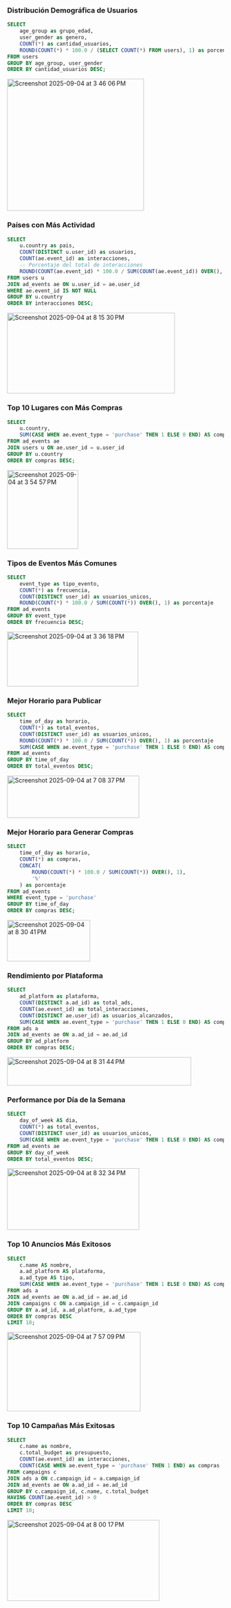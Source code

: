 ### Distribución Demográfica de Usuarios
```sql
SELECT 
    age_group as grupo_edad,
    user_gender as genero,
    COUNT(*) as cantidad_usuarios,
    ROUND(COUNT(*) * 100.0 / (SELECT COUNT(*) FROM users), 1) as porcentaje
FROM users
GROUP BY age_group, user_gender
ORDER BY cantidad_usuarios DESC;
```
<img width="318" height="306" alt="Screenshot 2025-09-04 at 3 46 06 PM" src="https://github.com/user-attachments/assets/08915ac3-a429-4716-a8cb-37b85f5a0754" />



### Países con Más Actividad
```sql
SELECT 
    u.country as pais,
    COUNT(DISTINCT u.user_id) as usuarios,
    COUNT(ae.event_id) as interacciones,
    -- Porcentaje del total de interacciones
    ROUND(COUNT(ae.event_id) * 100.0 / SUM(COUNT(ae.event_id)) OVER(), 1) as porcentaje_interacciones
FROM users u
JOIN ad_events ae ON u.user_id = ae.user_id
WHERE ae.event_id IS NOT NULL
GROUP BY u.country
ORDER BY interacciones DESC;
```
<img width="390" height="187" alt="Screenshot 2025-09-04 at 8 15 30 PM" src="https://github.com/user-attachments/assets/518abe60-77a6-4d4f-bef9-c126b7e0cfb8" />



### Top 10 Lugares con Más Compras
```sql
SELECT
    u.country,
    SUM(CASE WHEN ae.event_type = 'purchase' THEN 1 ELSE 0 END) AS compras
FROM ad_events ae
JOIN users u ON ae.user_id = u.user_id
GROUP BY u.country
ORDER BY compras DESC;
```

<img width="165" height="183" alt="Screenshot 2025-09-04 at 3 54 57 PM" src="https://github.com/user-attachments/assets/db13c56c-deed-45e0-be01-bddd00d1029a" />


### Tipos de Eventos Más Comunes
```sql
SELECT 
    event_type as tipo_evento,
    COUNT(*) as frecuencia,
    COUNT(DISTINCT user_id) as usuarios_unicos,
    ROUND(COUNT(*) * 100.0 / SUM(COUNT(*)) OVER(), 1) as porcentaje
FROM ad_events
GROUP BY event_type
ORDER BY frecuencia DESC;
```
<img width="305" height="127" alt="Screenshot 2025-09-04 at 3 36 18 PM" src="https://github.com/user-attachments/assets/bbdaa978-7174-4142-ac59-ef26900cb11d" />


### Mejor Horario para Publicar
```sql
SELECT 
    time_of_day as horario,
    COUNT(*) as total_eventos,
    COUNT(DISTINCT user_id) as usuarios_unicos,
    ROUND(COUNT(*) * 100.0 / SUM(COUNT(*)) OVER(), 1) as porcentaje
    SUM(CASE WHEN ae.event_type = 'purchase' THEN 1 ELSE 0 END) AS compras
FROM ad_events
GROUP BY time_of_day
ORDER BY total_eventos DESC;
```
<img width="307" height="98" alt="Screenshot 2025-09-04 at 7 08 37 PM" src="https://github.com/user-attachments/assets/7c2a9d5f-0a70-48b1-89e7-3c1bbdbcda98" />



### Mejor Horario para Generar Compras
```sql
SELECT 
    time_of_day as horario,
    COUNT(*) as compras,
    CONCAT(
        ROUND(COUNT(*) * 100.0 / SUM(COUNT(*)) OVER(), 1), 
        '%'
    ) as porcentaje
FROM ad_events
WHERE event_type = 'purchase'
GROUP BY time_of_day
ORDER BY compras DESC;
```
<img width="193" height="96" alt="Screenshot 2025-09-04 at 8 30 41 PM" src="https://github.com/user-attachments/assets/040b641d-5c81-4bca-a5b1-4f772511cd5e" />


### Rendimiento por Plataforma
```sql
SELECT 
    ad_platform as plataforma,
    COUNT(DISTINCT a.ad_id) as total_ads,
    COUNT(ae.event_id) as total_interacciones,
    COUNT(DISTINCT ae.user_id) as usuarios_alcanzados,
    SUM(CASE WHEN ae.event_type = 'purchase' THEN 1 ELSE 0 END) AS compras
FROM ads a
JOIN ad_events ae ON a.ad_id = ae.ad_id
GROUP BY ad_platform
ORDER BY compras DESC;
```
<img width="428" height="66" alt="Screenshot 2025-09-04 at 8 31 44 PM" src="https://github.com/user-attachments/assets/df51d3da-6a45-4f26-a918-7accc3cc5cfe" />


### Performance por Día de la Semana
```sql
SELECT 
    day_of_week AS dia,
    COUNT(*) as total_eventos,
    COUNT(DISTINCT user_id) as usuarios_unicos,
    SUM(CASE WHEN ae.event_type = 'purchase' THEN 1 ELSE 0 END) AS compras
FROM ad_events ae
GROUP BY day_of_week
ORDER BY total_eventos DESC;
```
<img width="307" height="143" alt="Screenshot 2025-09-04 at 8 32 34 PM" src="https://github.com/user-attachments/assets/3ae7c4e9-d915-4c54-94c1-30274c2dc3d6" />



### Top 10 Anuncios Más Exitosos
```sql
SELECT 
    c.name AS nombre,
    a.ad_platform AS plataforma,
    a.ad_type AS tipo,
    SUM(CASE WHEN ae.event_type = 'purchase' THEN 1 ELSE 0 END) AS compras
FROM ads a
JOIN ad_events ae ON a.ad_id = ae.ad_id
JOIN campaigns c ON a.campaign_id = c.campaign_id
GROUP BY a.ad_id, a.ad_platform, a.ad_type
ORDER BY compras DESC
LIMIT 10;
```
<img width="310" height="184" alt="Screenshot 2025-09-04 at 7 57 09 PM" src="https://github.com/user-attachments/assets/16397473-72c4-492e-8113-4e249db201f5" />


### Top 10 Campañas Más Exitosas
```sql
SELECT 
    c.name as nombre,
    c.total_budget as presupuesto,
    COUNT(ae.event_id) as interacciones,
    COUNT(CASE WHEN ae.event_type = 'purchase' THEN 1 END) as compras
FROM campaigns c
JOIN ads a ON c.campaign_id = a.campaign_id
JOIN ad_events ae ON a.ad_id = ae.ad_id
GROUP BY c.campaign_id, c.name, c.total_budget
HAVING COUNT(ae.event_id) > 0
ORDER BY compras DESC
LIMIT 10;
```
<img width="354" height="188" alt="Screenshot 2025-09-04 at 8 00 17 PM" src="https://github.com/user-attachments/assets/b1cc6f48-642c-44c8-9fa5-7ab1b0f54f61" />
